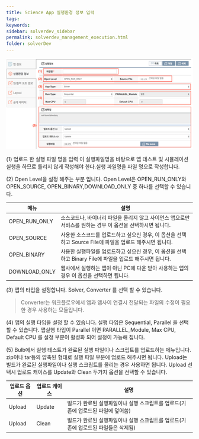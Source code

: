 ```yaml
---
title: Science App 실행환경 정보 입력
tags: 
keywords:
sidebar: solverdev_sidebar
permalink: solverdev_management_execution.html
folder: solverDev
--- 
```


![실행환경정보 등록](/images/solverdev/08/image4.png)


(1) 업로드 한 실행 파일 명을 입력 이 실행파일명을 바탕으로 앱 테스트 및 시뮬레이션 실행을 하므로 틀리지 않게 작성해야 한다.실행 파일명을 파일 명으로 작성합니다.

(2) Open Level을 설정 해주는 부분 입니다. Open Level은 OPEN_RUN_ONLY와 OPEN_SOURCE, OPEN_BINARY,DOWNLOAD_ONLY 중 하나를 선택할 수 있습니다.

|메뉴|설명|
|--|--|
|OPEN_RUN_ONLY|소스코드나, 바이너리 파일을 올리지 않고 사이언스 앱으로만 서비스를 원하는 경우 이 옵션을 선택하시면 됩니다.|
|OPEN_SOURCE|사용한 소스코드를 업로드하고 싶으신 경우, 이 옵션을 선택하고 Source File에 파일을 업로드 해주시면 됩니다.|
|OPEN_BINARY|사용한 실행파일를 업로드하고 싶으신 경우, 이 옵션을 선택하고 Binary File에 파일을 업로드 해주시면 됩니다.|
|DOWNLOAD_ONLY| 웹사에서 실행하는 앱이 아닌 PC에 다운 받아 사용하는 앱의 경우 이 옵션을 선택하면 됩니다.|

(3) 앱의 타입을 설정합니다.  Solver, Converter 를 선택 할 수 있습니다.
 > Converter는 워크플로우에서 앱과 앱사이 연결시 전달되는 파일의 수정이 필요한 경우 사용하는 모듈입니다.

(4) 앱의 실행 타입을 설정 할 수 있습니다.  실행 타입은 Sequential, Parallel 을 선택 할 수 있습니다. 앱실행 타입이 Parallel 이면 PARALLEL_Module, Max CPU, Default CPU 를 설정 부분이 활성화 되어 설정이 가능해 집니다.

(5) Bulb에서 실행 테스트가 완료된 실행 파일이나 스크립트를 업로드하는 메뉴입니다. zip이나 tar등의 압축된 형태로 실행 파일 부분에 업로드 해주시면 됩니다.
Upload는 빌드가 완료된 실행파일이나 실행 스크립트를 올리는 경우 사용하면 됩니다. Upload 선택시 업로드 캐이스를 Update와 Clean 두가지 옵션을 선택할 수 있습니다.

|업로드 옵션|업로드 케이스|설명|
|--|--|--|
|Upload|Update|빌드가 완료된 실행파일이나 실행 스크립트를 업로드(기존에 업로드된 파일에 덮어씀)|
|Upload|Clean|빌드가 완료된 실행파일이나 실행 스크립트를 업로드(기존에 업로드된 파일들은 삭제됨)|

<!--
|With Compile|File|Makefile과 소스코드를 압축하여 함께 올리는 경우 웹상에서 자동 빌드과정을 수행|
|With Compile|URL|Makefile과 소스코드가 github에 업로드 된 경우, 해당 repository에서 소스코드를 받아와 자동 빌드과정을 수행|
 > DISON 웹포털에서 자동으로 소스 컴파일을 하실수 있습니다. 자동으로 소스 컴파일을 하기위해 선행되야하는 조건은 아래와 같습니다.
 > - 예제와 같이 ```Makefile```과 소스코드는 ```src``` 폴더에 저장되어 있어야 합니다.
 > - ```src``` 폴더 안에서 ```make all``` 커맨드 입력시, 빌드가 수행되며, 실행파일은 ```bin``` ```bin``` 폴더에 저장되야 합니다.
 >
 >[자동 빌드 예제 코드 C언어 -  sin() 함수 출력](https://github.com/sp-edison/c_example_oneD)
 >
 >[자동 빌드 예제 코드 Fortran언어 -  sin() 함수 출력](https://github.com/sp-edison/fortran_example_oneD)

 -->
